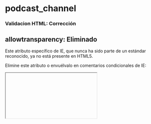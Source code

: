 # podcast_channel

### Validacion HTML: Corrección

## allowtransparency: Eliminado

Este atributo específico de IE, que nunca ha sido parte de un estándar reconocido, ya no está presente en HTML5.

Elimine este atributo o envuélvalo en comentarios condicionales de IE:

<iframe <!- [if IE] allowTransparency = "true" -> ... />

